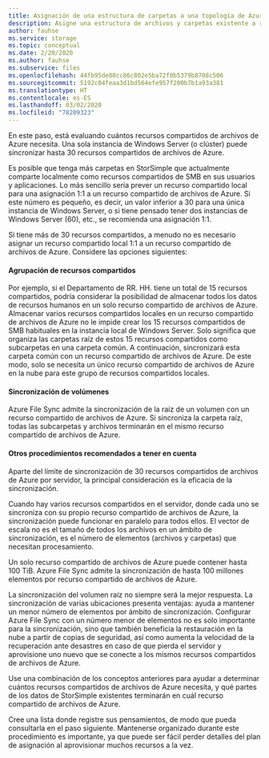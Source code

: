 ```yaml
---
title: Asignación de una estructura de carpetas a una topología de Azure File Sync
description: Asigne una estructura de archivos y carpetas existente a recursos compartidos de archivos de Azure para su uso con Azure File Sync. Un bloque de texto común, compartido entre los documentos de migración.
author: fauhse
ms.service: storage
ms.topic: conceptual
ms.date: 2/20/2020
ms.author: fauhse
ms.subservice: files
ms.openlocfilehash: 44fb95de88cc86c802e5ba72f0b5379b8708c506
ms.sourcegitcommit: 5192c04feaa3d1bd564efe957f200b7b1a93a381
ms.translationtype: HT
ms.contentlocale: es-ES
ms.lasthandoff: 03/02/2020
ms.locfileid: "78209323"
---
```

En este paso, está evaluando cuántos recursos compartidos de archivos de Azure necesita. Una sola instancia de Windows Server (o clúster) puede sincronizar hasta 30 recursos compartidos de archivos de Azure.

Es posible que tenga más carpetas en StorSimple que actualmente comparte localmente como recursos compartidos de SMB en sus usuarios y aplicaciones. Lo más sencillo sería prever un recurso compartido local para una asignación 1:1 a un recurso compartido de archivos de Azure. Si este número es pequeño, es decir, un valor inferior a 30 para una única instancia de Windows Server, o si tiene pensado tener dos instancias de Windows Server (60), etc., se recomienda una asignación 1:1.

Si tiene más de 30 recursos compartidos, a menudo no es necesario asignar un recurso compartido local 1:1 a un recurso compartido de archivos de Azure.
Considere las opciones siguientes:

#### <a name="share-grouping"></a>Agrupación de recursos compartidos

Por ejemplo, si el Departamento de RR. HH. tiene un total de 15 recursos compartidos, podría considerar la posibilidad de almacenar todos los datos de recursos humanos en un solo recurso compartido de archivos de Azure. Almacenar varios recursos compartidos locales en un recurso compartido de archivos de Azure no le impide crear los 15 recursos compartidos de SMB habituales en la instancia local de Windows Server. Solo significa que organiza las carpetas raíz de estos 15 recursos compartidos como subcarpetas en una carpeta común. A continuación, sincronizará esta carpeta común con un recurso compartido de archivos de Azure. De este modo, solo se necesita un único recurso compartido de archivos de Azure en la nube para este grupo de recursos compartidos locales.

#### <a name="volume-sync"></a>Sincronización de volúmenes

Azure File Sync admite la sincronización de la raíz de un volumen con un recurso compartido de archivos de Azure.
Si sincroniza la carpeta raíz, todas las subcarpetas y archivos terminarán en el mismo recurso compartido de archivos de Azure.

#### <a name="other-best-practices-to-consider"></a>Otros procedimientos recomendados a tener en cuenta

Aparte del límite de sincronización de 30 recursos compartidos de archivos de Azure por servidor, la principal consideración es la eficacia de la sincronización.

Cuando hay varios recursos compartidos en el servidor, donde cada uno se sincroniza con su propio recurso compartido de archivos de Azure, la sincronización puede funcionar en paralelo para todos ellos. El vector de escala no es el tamaño de todos los archivos en un ámbito de sincronización, es el número de elementos (archivos y carpetas) que necesitan procesamiento.

Un solo recurso compartido de archivos de Azure puede contener hasta 100 TiB.
Azure File Sync admite la sincronización de hasta 100 millones elementos por recurso compartido de archivos de Azure.

La sincronización del volumen raíz no siempre será la mejor respuesta. La sincronización de varias ubicaciones presenta ventajas: ayuda a mantener un menor número de elementos por ámbito de sincronización. Configurar Azure File Sync con un número menor de elementos no es solo importante para la sincronización, sino que también beneficia la restauración en la nube a partir de copias de seguridad, así como aumenta la velocidad de la recuperación ante desastres en caso de que pierda el servidor y aprovisione uno nuevo que se conecte a los mismos recursos compartidos de archivos de Azure.

Use una combinación de los conceptos anteriores para ayudar a determinar cuántos recursos compartidos de archivos de Azure necesita, y qué partes de los datos de StorSimple existentes terminarán en cuál recurso compartido de archivos de Azure.

Cree una lista donde registre sus pensamientos, de modo que pueda consultarla en el paso siguiente. Mantenerse organizado durante este procedimiento es importante, ya que puede ser fácil perder detalles del plan de asignación al aprovisionar muchos recursos a la vez.
